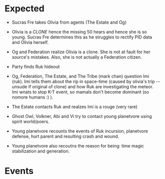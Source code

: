 
# Expected

- Sucras Fre takes Olivia from agents (The Estate and Og)

- Olivia is a *CLONE* hence the missing 50 hears and hence she is so young. Sucras Fre determines this as he struggles to rectify PID data and Olivia herself.

- Og and Federation realize Olivia is a clone. She is not at fault for her source's mistakes. Also, she is not actually a Federation citizen.

- Party finds Ruk hideout

- Og, Federation, The Estate, and The Tribe (mark chan)  question Imi (ruk). Imi tells them about the rip in space-time (caused by olivia's trip -- unsude if original of clone) and how Ruk are investigating the meteor. Imi wnats to stop K-T event, so mamals don't become dominant (so nomore humans :) ).

- The Estate contacts Ruk and realzes Imi is a rouge (very rare)

- Ghost Owl, Volkner, Abi and Vi try to contact young planetvore using spirit world/poers.

- Young planetvore recounts the events of Ruk incursion, planetvore defense, hurt parent and resulting crash and wound.

- Young planetvore also recoutns the reason for being: time magic stabilization and generation.

# Events


